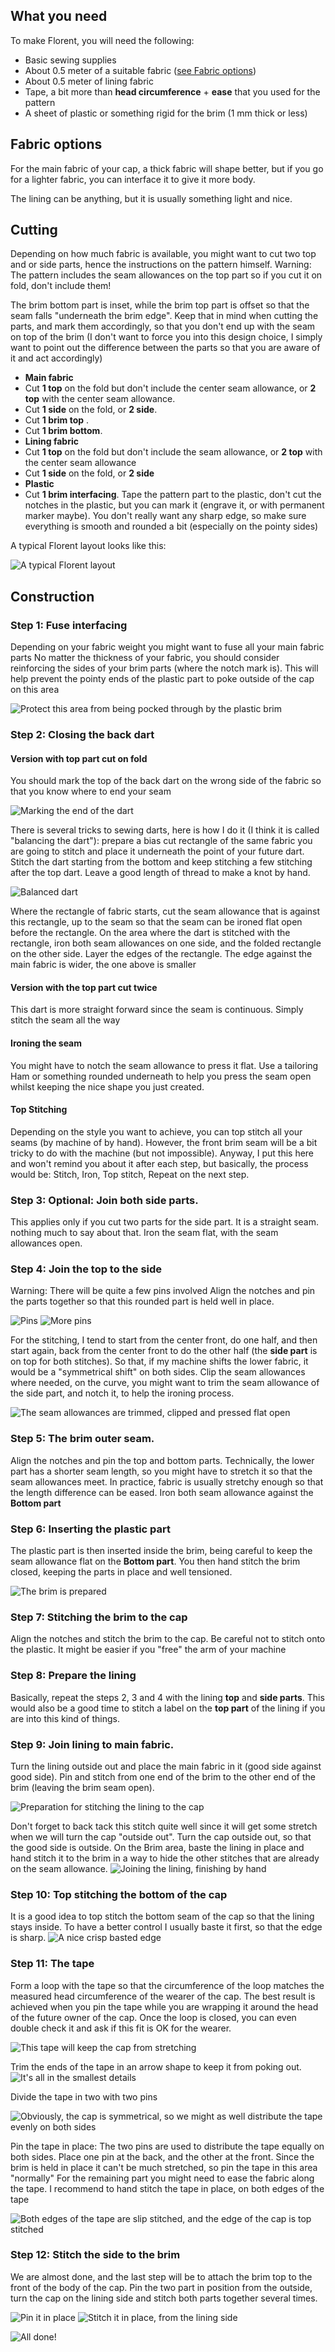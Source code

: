 
## What you need

To make Florent, you will need the following:

- Basic sewing supplies
- About 0.5 meter of a suitable fabric ([see Fabric options](#fabric-options))
- About 0.5 meter of lining fabric
- Tape, a bit more than **head circumference** + **ease** that you used for the pattern
- A sheet of plastic or something rigid for the brim (1 mm thick or less)

## Fabric options

For the main fabric of your cap, a thick fabric will shape better, but if you go for a lighter fabric, you can interface it to give it more body.

The lining can be anything, but it is usually something light and nice.

## Cutting

Depending on how much fabric is available, you might want to cut two top and or side parts, hence the instructions on the pattern himself. Warning: The pattern includes the seam allowances on the top part so if you cut it on fold, don't include them!

The brim bottom part is inset, while the brim top part is offset so that the seam falls "underneath the brim edge". Keep that in mind when cutting the parts, and mark them accordingly, so that you don't end up with the seam on top of the brim (I don't want to force you into this design choice, I simply want to point out the difference between the parts so that you are aware of it and act accordingly)

- **Main fabric** 
 - Cut **1 top** on the fold but don't include the center seam allowance, or **2 top** with the center seam allowance.
 - Cut **1 side** on the fold, or **2 side**.
 - Cut **1 brim top** .
 - Cut **1 brim bottom**.
- **Lining fabric** 
 - Cut **1 top** on the fold but don't include the seam allowance, or **2 top** with the center seam allowance
 - Cut **1 side** on the fold, or **2 side**
- **Plastic** 
 - Cut **1 brim interfacing**. Tape the pattern part to the plastic, don't cut the notches in the plastic, but you can mark it (engrave it, or with permanent marker maybe). You don't really want any sharp edge, so make sure everything is smooth and rounded a bit (especially on the pointy sides)

A typical Florent layout looks like this:

![A typical Florent layout](/img/patterns/florent/layout.svg)

## Construction

### Step 1: Fuse interfacing

Depending on your fabric weight you might want to fuse all your main fabric parts No matter the thickness of your fabric, you should consider reinforcing the sides of your brim parts (where the notch mark is). This will help prevent the pointy ends of the plastic part to poke outside of the cap on this area

![Protect this area from being pocked through by the plastic brim](step16.svg)

### Step 2: Closing the back dart

#### Version with top part cut on fold

You should mark the top of the back dart on the wrong side of the fabric so that you know where to end your seam

![Marking the end of the dart](step01.jpg)

There is several tricks to sewing darts, here is how I do it (I think it is called "balancing the dart"): prepare a bias cut rectangle of the same fabric you are going to stitch and place it underneath the point of your future dart. Stitch the dart starting from the bottom and keep stitching a few stitching after the top dart. Leave a good length of thread to make a knot by hand.

![Balanced dart](step02.jpg)

Where the rectangle of fabric starts, cut the seam allowance that is against this rectangle, up to the seam so that the seam can be ironed flat open before the rectangle. On the area where the dart is stitched with the rectangle, iron both seam allowances on one side, and the folded rectangle on the other side. Layer the edges of the rectangle. The edge against the main fabric is wider, the one above is smaller

#### Version with the top part cut twice

This dart is more straight forward since the seam is continuous. Simply stitch the seam all the way

#### Ironing the seam

You might have to notch the seam allowance to press it flat. Use a tailoring Ham or something rounded underneath to help you press the seam open whilst keeping the nice shape you just created.

#### Top Stitching

Depending on the style you want to achieve, you can top stitch all your seams (by machine of by hand). However, the front brim seam will be a bit tricky to do with the machine (but not impossible). Anyway, I put this here and won't remind you about it after each step, but basically, the process would be: Stitch, Iron, Top stitch, Repeat on the next step.

### Step 3: Optional: Join both side parts.

This applies only if you cut two parts for the side part. It is a straight seam. nothing much to say about that. Iron the seam flat, with the seam allowances open.

### Step 4: Join the top to the side

Warning: There will be quite a few pins involved Align the notches and pin the parts together so that this rounded part is held well in place.

![Pins](step03.jpg) ![More pins](step04.jpg)

For the stitching, I tend to start from the center front, do one half, and then start again, back from the center front to do the other half (the **side part** is on top for both stitches). So that, if my machine shifts the lower fabric, it would be a "symmetrical shift" on both sides. Clip the seam allowances where needed, on the curve, you might want to trim the seam allowance of the side part, and notch it, to help the ironing process.

![The seam allowances are trimmed, clipped and pressed flat open](step05.jpg)

### Step 5: The brim outer seam.

Align the notches and pin the top and bottom parts. Technically, the lower part has a shorter seam length, so you might have to stretch it so that the seam allowances meet. In practice, fabric is usually stretchy enough so that the length difference can be eased. Iron both seam allowance against the **Bottom part**

### Step 6: Inserting the plastic part

The plastic part is then inserted inside the brim, being careful to keep the seam allowance flat on the **Bottom part**. You then hand stitch the brim closed, keeping the parts in place and well tensioned.

![The brim is prepared](step06.jpg)

### Step 7: Stitching the brim to the cap

Align the notches and stitch the brim to the cap. Be careful not to stitch onto the plastic. It might be easier if you "free" the arm of your machine

### Step 8: Prepare the lining

Basically, repeat the steps 2, 3 and 4 with the lining **top** and **side parts**. This would also be a good time to stitch a label on the **top part** of the lining if you are into this kind of things.

### Step 9: Join lining to main fabric.

Turn the lining outside out and place the main fabric in it (good side against good side). Pin and stitch from one end of the brim to the other end of the brim (leaving the brim seam open).

![Preparation for stitching the lining to the cap](step07.jpg)

Don't forget to back tack this stitch quite well since it will get some stretch when we will turn the cap "outside out". Turn the cap outside out, so that the good side is outside. On the Brim area, baste the lining in place and hand stitch it to the brim in a way to hide the other stitches that are already on the seam allowance. ![Joining the lining, finishing by hand](step08.jpg)

### Step 10: Top stitching the bottom of the cap

It is a good idea to top stitch the bottom seam of the cap so that the lining stays inside. To have a better control I usually baste it first, so that the edge is sharp. ![A nice crisp basted edge](step09.jpg)

### Step 11: The tape

Form a loop with the tape so that the circumference of the loop matches the measured head circumference of the wearer of the cap. The best result is achieved when you pin the tape while you are wrapping it around the head of the future owner of the cap. Once the loop is closed, you can even double check it and ask if this fit is OK for the wearer.

![This tape will keep the cap from stretching](step10.jpg)

Trim the ends of the tape in an arrow shape to keep it from poking out. ![It's all in the smallest details](step11.jpg)

Divide the tape in two with two pins

![Obviously, the cap is symmetrical, so we might as well distribute the tape evenly on both sides](step12.jpg)

Pin the tape in place: The two pins are used to distribute the tape equally on both sides. Place one pin at the back, and the other at the front. Since the brim is held in place it can't be much stretched, so pin the tape in this area "normally" For the remaining part you might need to ease the fabric along the tape. I recommend to hand stitch the tape in place, on both edges of the tape

![Both edges of the tape are slip stitched, and the edge of the cap is top stitched](step13.jpg)

### Step 12: Stitch the side to the brim

We are almost done, and the last step will be to attach the brim top to the front of the body of the cap. Pin the two part in position from the outside, turn the cap on the lining side and stitch both parts together several times.

![Pin it in place](step14.jpg) ![Stitch it in place, from the lining side](step15.jpg)

![All done!](finished.gif)